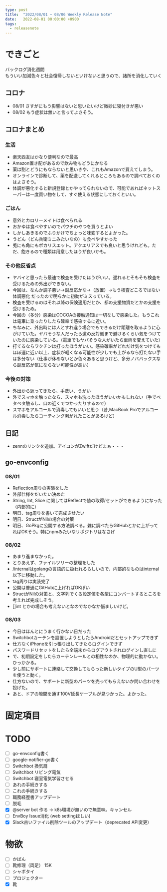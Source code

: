 ```yaml
---
type: post
title:  "2022/08/01 ~ 08/06 Weekly Release Note"
date:   2022-08-01 00:00:00 +0900
tags:
  - releasenote
---
```

# できごと

バックログ消化週間  
もういい加減色々と社会復帰しないといけないと思うので、諸所を消化していく

## コロナ

* 08/01 さすがにもう影響はないと思いたいけど微妙に寝付きが悪い
* 08/02 もう症状は無いと言ってよさそう。

## コロナまとめ

### 生活

* 楽天西友はかなり便利なので最高
* Amazon置き配があるので飲み物もどうにかなる
* 薬は割とどうにもならないと思いきや、これもAmazonで買えてしまう。
* オンラインで診断して、薬を配送してくれるところもあるので調べておくのはよさそう。
* 体調が悪化すると新規登録とかやってられないので、可能であればネットスーパーは一度買い物をして、すぐ使える状態にしておくといい。

### ごはん

* 意外とカロリーメイトは食べられる
* おかゆは食べやすいのでパウチのやつを買うとよい
* しかしあきるのでふりかけでちょっと味変するとよかった。
* うどん（どん兵衛ミニみたいなの）も食べやすかった
* 兎にも角にもポカリスエット。アクエリアスでも良いと思うけれども。ただ、飽きるので種類は用意したほうが良いかも。

### その他反省点

* ヤバイと思ったら最速で検査を受けたほうがいい。遅れるとそもそも検査を受けるための外出ができない。
* 今回は、なんか調子悪い→副反応かな→（放置）→もう検査どころではない体調悪化 だったので明らかに初動がミスっている。
* 検査を受けるのはそれ以降の保険適用だとか、都の支援物資だとかの支援を受けるため。
* 今回の（多分）感染はCOCOAの接触通知は一切なしで感染した。もうこれは電車に乗ったりしたら確率で感染するに近い。
* ちなみに、外出時には人とすれ違う場合でもできるだけ距離を取るように心がけていた。ヤバそうな人だったら道の反対側まで避けるくらい気をつけていたのに感染している。（電車でもヤバそうな人がいたら車両を変えていた）
* 打てるならワクチンは打ったほうがいい。感染確率がどれだけ気をつけてもほぼ運に近い以上、症状が軽くなる可能性が少しでも上がるなら打たない手は多分ない（仕事が休めないとか色々あると思うけど、多分ノババックスなら副反応が気にならない可能性が高い）

### 今後の対策

* 外出から返ってきたら、手洗い、うがい
* 外でスマホを触ったなら、スマホも洗ったほうがいいかもしれない（手でベタベタ触るし、口の近くでつかったりするので）
* スマホをアルコールで消毒してもいいと思う（昔,MacBook Proでアルコール消毒したらコーティング剥がれたことがあるけど）

## 日記

* zennのリンクを追加。アイコンがZwiftだけどまぁ・・・

## go-envconfig

### 08/01

* Reflection周りの実験をした
* 外部仕様をだいたい決めた
* String, Int, Slice に関してはReflectで値の取得/セットができるようになった（内部的に）
* 明日、tag周りを書いて完成させたい
* 明日、StructがNilの場合の対策
* 明日、GoPkgに公開する方法調べる。雑に調べたらGitHubとかに上がってればOKそう。特にnpmみたいなリポジトリはなさげ

### 08/02

* あまり進まなかった。
* とりあえず、ファイルツリーの整理をした
* /internalはgolangの言語的に扱われるらしいので、内部的なものはinternal以下に移動した。
* tag周りは実装完了
* 公開は普通にGitHubに上げればOKぽい
* StructがNilの対策と、文字列でくる設定値を各型にコンバートするところを考えれば完成しそう。
* []int とかの場合も考えないとなのでなかなか悩ましいけど。

### 08/03

* 今日はほんとにうまく行かない日だった
* Switchbotカーテンを設置しようとしたらAndroidだとセットアップできず
* 仕方なくiPhoneを引っ張り出してきたらログインできず
* パスワードリセットをしたら全端末からログアウトされログインし直しに
* で、初期設定をしたらカーテンレールとの相性なのか、物理的に動かない。ひっかかる。
* 少し前にサポートに連絡して交換してもらった新しいタイプのU型のパーツを使うと動く。
* 仕方ないので、サポートに新型のパーツを売ってもらえないか問い合わせを投げた。
* あと、ドアの隙間を通す100V延長ケーブルが見つかった。よかった。

# 固定項目

# TODO 

- [ ] go-envconfig書く
- [ ] google-notifier-go書く
- [ ] Switchbot 換気扇
- [ ] Switchbot リビング電気
- [ ] Switchbot 寝室電気学習させる
- [ ] あれの手続きする
- [ ] これの手続きする
- [ ] 職務経歴書アップデート
- [ ] 脱毛
- [x] @server bot 作る -> k8s環境が無いので無意味。キャンセル
- [ ] EnvBoy Issue消化 (web settingほしい)
- [x] Slack古いファイル削除ツールのアップデート（deprecated API変更）

# 物欲

- [ ] かばん
- [ ] 靴修理（両足） 15K
- [ ] シャボタイ
- [ ] プロジェクター
- [x] 靴
